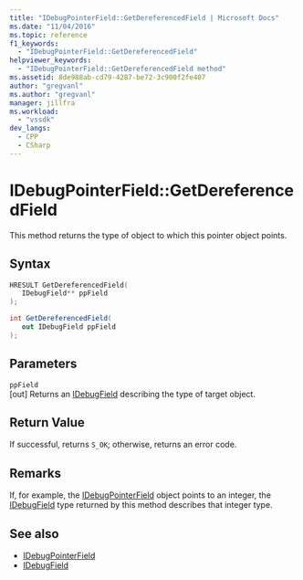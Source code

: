 ```yaml
---
title: "IDebugPointerField::GetDereferencedField | Microsoft Docs"
ms.date: "11/04/2016"
ms.topic: reference
f1_keywords:
  - "IDebugPointerField::GetDereferencedField"
helpviewer_keywords:
  - "IDebugPointerField::GetDereferencedField method"
ms.assetid: 8de988ab-cd79-4287-be72-3c900f2fe407
author: "gregvanl"
ms.author: "gregvanl"
manager: jillfra
ms.workload:
  - "vssdk"
dev_langs:
  - CPP
  - CSharp
---
```

# IDebugPointerField::GetDereferencedField
This method returns the type of object to which this pointer object points.

## Syntax

```cpp
HRESULT GetDereferencedField(
   IDebugField** ppField
);
```

```csharp
int GetDereferencedField(
   out IDebugField ppField
);
```

## Parameters
`ppField`\
[out] Returns an [IDebugField](../../../extensibility/debugger/reference/idebugfield.md) describing the type of target object.

## Return Value
 If successful, returns `S_OK`; otherwise, returns an error code.

## Remarks
 If, for example, the [IDebugPointerField](../../../extensibility/debugger/reference/idebugpointerfield.md) object points to an integer, the [IDebugField](../../../extensibility/debugger/reference/idebugfield.md) type returned by this method describes that integer type.

## See also
- [IDebugPointerField](../../../extensibility/debugger/reference/idebugpointerfield.md)
- [IDebugField](../../../extensibility/debugger/reference/idebugfield.md)